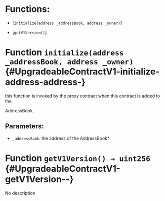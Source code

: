 # Functions:

- [`initialize(address _addressBook, address _owner)`]

- [`getV1Version()`]

# Function `initialize(address _addressBook, address _owner)` {#UpgradeableContractV1-initialize-address-address-}

this function is invoked by the proxy contract when this contract is added to the

AddressBook.

## Parameters:

- `_addressBook`: the address of the AddressBook*

# Function `getV1Version() → uint256` {#UpgradeableContractV1-getV1Version--}

No description
